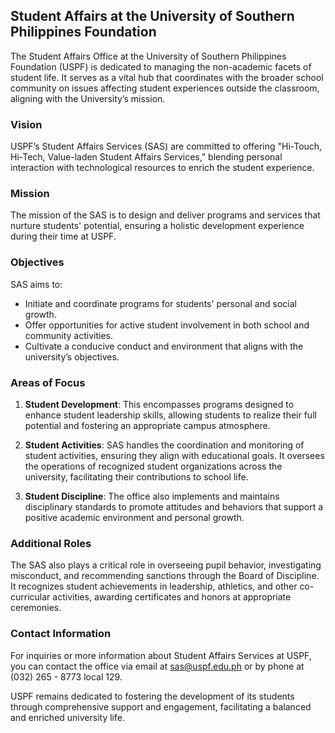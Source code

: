 ## Student Affairs at the University of Southern Philippines Foundation

The Student Affairs Office at the University of Southern Philippines Foundation (USPF) is dedicated to managing the non-academic facets of student life. It serves as a vital hub that coordinates with the broader school community on issues affecting student experiences outside the classroom, aligning with the University’s mission.

### Vision
USPF’s Student Affairs Services (SAS) are committed to offering "Hi-Touch, Hi-Tech, Value-laden Student Affairs Services," blending personal interaction with technological resources to enrich the student experience.

### Mission
The mission of the SAS is to design and deliver programs and services that nurture students' potential, ensuring a holistic development experience during their time at USPF.

### Objectives
SAS aims to:
- Initiate and coordinate programs for students' personal and social growth.
- Offer opportunities for active student involvement in both school and community activities.
- Cultivate a conducive conduct and environment that aligns with the university’s objectives.

### Areas of Focus
1. **Student Development**: This encompasses programs designed to enhance student leadership skills, allowing students to realize their full potential and fostering an appropriate campus atmosphere.

2. **Student Activities**: SAS handles the coordination and monitoring of student activities, ensuring they align with educational goals. It oversees the operations of recognized student organizations across the university, facilitating their contributions to school life.

3. **Student Discipline**: The office also implements and maintains disciplinary standards to promote attitudes and behaviors that support a positive academic environment and personal growth.

### Additional Roles
The SAS also plays a critical role in overseeing pupil behavior, investigating misconduct, and recommending sanctions through the Board of Discipline. It recognizes student achievements in leadership, athletics, and other co-curricular activities, awarding certificates and honors at appropriate ceremonies.

### Contact Information
For inquiries or more information about Student Affairs Services at USPF, you can contact the office via email at sas@uspf.edu.ph or by phone at (032) 265 - 8773 local 129.

USPF remains dedicated to fostering the development of its students through comprehensive support and engagement, facilitating a balanced and enriched university life.